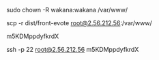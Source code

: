 


sudo chown -R wakana:wakana /var/www/

scp -r dist/front-evote root@2.56.212.56:/var/www/

m5KDMppdyfkrdX




ssh -p 22  root@2.56.212.56
m5KDMppdyfkrdX